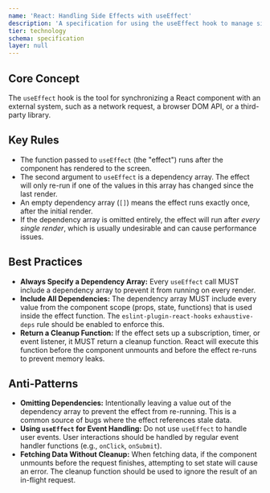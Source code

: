 ```yaml
---
name: 'React: Handling Side Effects with useEffect'
description: 'A specification for using the useEffect hook to manage side effects, dependencies, and cleanup.'
tier: technology
schema: specification
layer: null
---
```


## Core Concept

The `useEffect` hook is the tool for synchronizing a React component with an external system, such as a network request, a browser DOM API, or a third-party library.

## Key Rules

- The function passed to `useEffect` (the "effect") runs after the component has rendered to the screen.
- The second argument to `useEffect` is a dependency array. The effect will only re-run if one of the values in this array has changed since the last render.
- An empty dependency array (`[]`) means the effect runs exactly once, after the initial render.
- If the dependency array is omitted entirely, the effect will run after _every single render_, which is usually undesirable and can cause performance issues.

## Best Practices

- **Always Specify a Dependency Array:** Every `useEffect` call MUST include a dependency array to prevent it from running on every render.
- **Include All Dependencies:** The dependency array MUST include every value from the component scope (props, state, functions) that is used inside the effect function. The `eslint-plugin-react-hooks` `exhaustive-deps` rule should be enabled to enforce this.
- **Return a Cleanup Function:** If the effect sets up a subscription, timer, or event listener, it MUST return a cleanup function. React will execute this function before the component unmounts and before the effect re-runs to prevent memory leaks.

## Anti-Patterns

- **Omitting Dependencies:** Intentionally leaving a value out of the dependency array to prevent the effect from re-running. This is a common source of bugs where the effect references stale data.
- **Using `useEffect` for Event Handling:** Do not use `useEffect` to handle user events. User interactions should be handled by regular event handler functions (e.g., `onClick`, `onSubmit`).
- **Fetching Data Without Cleanup:** When fetching data, if the component unmounts before the request finishes, attempting to set state will cause an error. The cleanup function should be used to ignore the result of an in-flight request.
